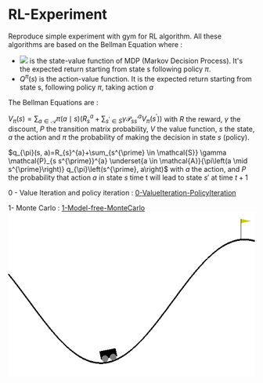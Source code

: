 # RL-Experiment
Reproduce simple experiment with gym for RL algorithm. All these algorithms are based on the Bellman Equation where : 
- <img src="https://render.githubusercontent.com/render/math?math=V^\pi(s)"> is the state-value function of MDP (Markov Decision Process). It's the expected return starting from state s following policy $\pi$. 
- $Q^\pi(s)$ is the action-value function. It is the expected return starting from state s, following policy $\pi$, taking action $a$

The Bellman Equations are : 

$V_{\pi}(s)=\sum_{a \in \mathcal{A}} \pi(a \mid s)\left(R_{s}^{a}+\sum_{s^{\prime} \in S} \gamma \mathcal{P}_{s s^{\prime}}^{a} V_{\pi}\left(s^{\prime}\right)\right)$ with $R$ the reward, $\gamma$ the discount, $P$ the transition matrix probability, $V$ the value function, $s$ the state, $a$ the action and $\pi$ the probability of making the decision in state $s$ (policy).

$q_{\pi}(s, a)=R_{s}^{a}+\sum_{s^{\prime} \in \mathcal{S}} \gamma \mathcal{P}_{s s^{\prime}}^{a} \underset{a \in \mathcal{A}}{\pi\left(a \mid s^{\prime}\right)} q_{\pi}\left(s^{\prime}, a\right)$ with $a$ the action, and $P$  the probability that action $a$ in state $s$ time t will lead to state $s′$ at time $t + 1$

0 - Value Iteration and policy iteration : [0-ValueIteration-PolicyIteration](0-ValueIteration-PolicyIteration.ipynb)

1- Monte Carlo : [1-Model-free-MonteCarlo](1-Model-free-MonteCarlo.ipynb)
![MountainCar with Monte Carlo](gif/monte_carlo_moutaincar.gif)
